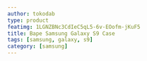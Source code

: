 ```yaml
---
author: tokodab
type: product
featimg: 1LGNZBNc3CdIeC5qL5-6v-EOofm-jKuF5
title: Bape Samsung Galaxy S9 Case
tags: [samsung, galaxy, s9]
category: [samsung]
---
```

